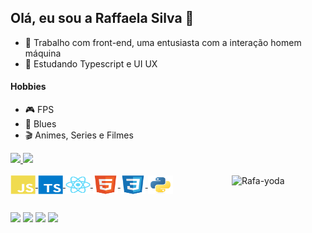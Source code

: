 ## Olá, eu sou a Raffaela Silva 👋


- 🔭 Trabalho com front-end, uma entusiasta com a interação homem máquina
- 🌱 Estudando Typescript e UI UX  
#### Hobbies 
- 🎮 FPS
- 🎸 Blues 
- 🎬 Animes, Series e Filmes

 <div>
  <a href="https://github.com/raffashe">
  <img height="140em" src="https://github-readme-stats.vercel.app/api?username=raffashe&show_icons=true&theme=tokyonight&include_all_commits=true&count_private=true"/>
  <img height="140em" src="https://github-readme-stats.vercel.app/api/top-langs/?username=raffashe&layout=compact&langs_count=7&theme=tokyonight"/>
</div>
  
<div style="display: inline_block"><br>
  <img align="center" alt="Rafa-Js" height="30" width="40" src="https://raw.githubusercontent.com/devicons/devicon/master/icons/javascript/javascript-plain.svg">
  <img align="center" alt="Rafa-Ts" height="30" width="40" src="https://raw.githubusercontent.com/devicons/devicon/master/icons/typescript/typescript-plain.svg">
  <img align="center" alt="Rafa-React" height="30" width="40" src="https://raw.githubusercontent.com/devicons/devicon/master/icons/react/react-original.svg">
  <img align="center" alt="Rafa-HTML" height="30" width="40" src="https://raw.githubusercontent.com/devicons/devicon/master/icons/html5/html5-original.svg">
  <img align="center" alt="Rafa-CSS" height="30" width="40" src="https://raw.githubusercontent.com/devicons/devicon/master/icons/css3/css3-original.svg">
  <img align="center" alt="Rafa-Python" height="30" width="40" src="https://raw.githubusercontent.com/devicons/devicon/master/icons/python/python-original.svg">
   <img align="right" alt="Rafa-yoda" height="150" width="150" src="https://media.giphy.com/media/ONxjbDP35kbiJdXV3p/giphy.gif?cid=790b7611912dd1948e588a6e9af77a09540358e96e6dd436&rid=giphy.gif&ct=g">
</div>
  
##

  <div>
  <a href="https://instagram.com/cstgelb" target="_blank"><img src="https://img.shields.io/badge/-Instagram-%23E4405F?style=for-the-badge&logo=instagram&logoColor=white" target="_blank"></a>
    <a href="https://discord.gg/9gEqh5zs" target="_blank"><img src="https://img.shields.io/badge/Discord-7289DA?style=for-the-badge&logo=discord&logoColor=white" target="_blank"></a> 
    <a href = "mailto:raffacst@outlook.com"><img src="https://img.shields.io/badge/-Gmail-%23333?style=for-the-badge&logo=gmail&logoColor=white" target="_blank"></a>
     <a href="https://www.linkedin.com/in/raffaela-silva-793722216/" target="_blank"><img src="https://img.shields.io/badge/-LinkedIn-%230077B5?style=for-the-badge&logo=linkedin&logoColor=white" target="_blank"></a>
  </div>
